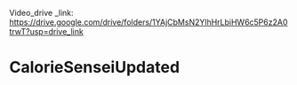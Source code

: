 

Video_drive _link:
https://drive.google.com/drive/folders/1YAjCbMsN2YlhHrLbiHW6c5P6z2A0trwT?usp=drive_link
# CalorieSenseiUpdated
